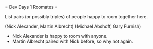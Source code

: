 = Dev Days 1 Roomates =

List pairs (or possibly triples) of people happy to room together here.

(Nick Alexander, Martin Albrecht)
(Michael Abshoff, Gary Furnish)

 * Nick Alexander is happy to room with anyone.
 * Martin Albrecht paired with Nick before, so why not again.
